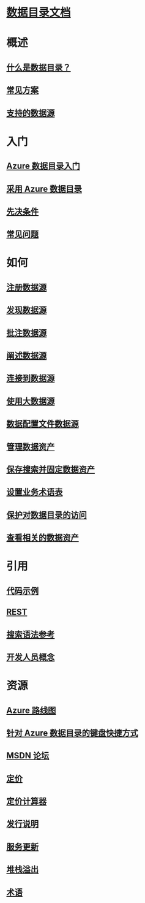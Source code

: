 # [数据目录文档](index.md)

# 概述
## [什么是数据目录？](data-catalog-what-is-data-catalog.md)
## [常见方案](data-catalog-common-scenarios.md)
## [支持的数据源](data-catalog-dsr.md)

# 入门
## [Azure 数据目录入门](data-catalog-get-started.md)
## [采用 Azure 数据目录](data-catalog-adopting-data-catalog.md)
## [先决条件](data-catalog-prerequisites.md)
## [常见问题](data-catalog-frequently-asked-questions.md)

# 如何
## [注册数据源](data-catalog-how-to-register.md)
## [发现数据源](data-catalog-how-to-discover.md)
## [批注数据源](data-catalog-how-to-annotate.md)
## [阐述数据源](data-catalog-how-to-documentation.md)
## [连接到数据源](data-catalog-how-to-connect.md)
## [使用大数据源](data-catalog-how-to-big-data.md)
## [数据配置文件数据源](data-catalog-how-to-data-profile.md)
## [管理数据资产](data-catalog-how-to-manage.md)
## [保存搜索并固定数据资产](data-catalog-how-to-save-pin.md)
## [设置业务术语表](data-catalog-how-to-business-glossary.md)
## [保护对数据目录的访问](data-catalog-how-to-secure-catalog.md)
## [查看相关的数据资产](data-catalog-how-to-view-related-data-assets.md) 

# 引用
## [代码示例](https://azure.microsoft.com/en-us/resources/samples/?service=data-catalog)
## [REST](/rest/api/datacatalog/)
## [搜索语法参考](/rest/api/datacatalog/data-catalog-search-syntax-reference)
## [开发人员概念](data-catalog-developer-concepts.md)

# 资源
## [Azure 路线图](https://azure.microsoft.com/roadmap/)
## [针对 Azure 数据目录的键盘快捷方式](data-catalog-keyboard-shortcuts.md)
## [MSDN 论坛](https://social.msdn.microsoft.com/Forums/en-US/home?forum=azuredatacatalog)
## [定价](https://azure.microsoft.com/pricing/details/data-catalog/)
## [定价计算器](https://azure.microsoft.com/pricing/calculator/)
## [发行说明](data-catalog-whats-new.md)
## [服务更新](https://azure.microsoft.com/updates/?product=data-catalog)
## [堆栈溢出](http://stackoverflow.com/questions/tagged/azure-data-catalog)
## [术语](data-catalog-terminology.md)
